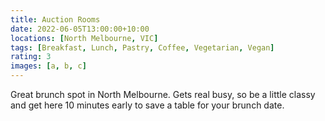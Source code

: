 ```yaml
---
title: Auction Rooms
date: 2022-06-05T13:00:00+10:00
locations: [North Melbourne, VIC]
tags: [Breakfast, Lunch, Pastry, Coffee, Vegetarian, Vegan]
rating: 3
images: [a, b, c]
---
```


Great brunch spot in North Melbourne. Gets real busy, so be a little classy and get here 10 minutes early to save a table for your brunch date.